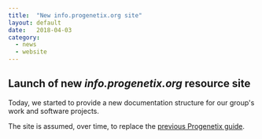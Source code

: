 ```yaml
---
title:  "New info.progenetix.org site"
layout: default
date:   2018-04-03
category:
  - news
  - website
---
```


## Launch of new _info.progenetix.org_ resource site

Today, we started to provide a new documentation structure for our group's work and software projects.

The site is assumed, over time, to replace the [previous Progenetix guide](http://wiki.progenetix.org).
